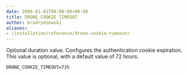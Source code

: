 ```yaml
---
date: 2000-01-01T00:00:00+00:00
title: DRONE_COOKIE_TIMEOUT
author: bradrydzewski
aliases:
- /installation/reference/drone-cookie-timeout/
---
```


Optional duration value. Configures the authentication cookie expiration. This value is optional, with a default value of 72 hours.

```
DRONE_COOKIE_TIMEOUT=72h
```
